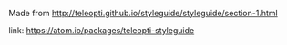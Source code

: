 Made from http://teleopti.github.io/styleguide/styleguide/section-1.html

link: https://atom.io/packages/teleopti-styleguide
